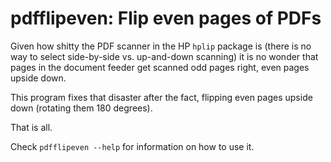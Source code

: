 # pdfflipeven: Flip even pages of PDFs

Given how shitty the PDF scanner in the HP `hplip` package is (there is no
way to select side-by-side vs. up-and-down scanning) it is no wonder that
pages in the document feeder get scanned odd pages right, even pages upside
down.

This program fixes that disaster after the fact, flipping even pages upside
down (rotating them 180 degrees).

That is all.

Check `pdfflipeven --help` for information on how to use it.

